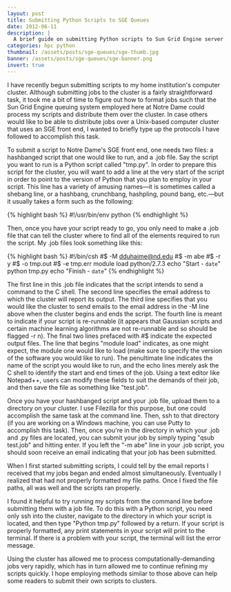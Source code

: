 ```yaml
---
layout: post
title: Submitting Python Scripts to SGE Queues
date: 2012-06-11
description: |
  A brief guide on submitting Python scripts to Sun Grid Engine server clusters.
categories: hpc python
thumbnail: /assets/posts/sge-queues/sge-thumb.jpg
banner: /assets/posts/sge-queues/sge-banner.png
invert: true
---
```


I have recently begun submitting scripts to my home institution's computer cluster. Although submitting jobs to the cluster is a fairly straightforward task, it took me a bit of time to figure out how to format jobs such that the Sun Grid Engine queuing system employed here at Notre Dame could process my scripts and distribute them over the cluster. In case others would like to be able to distribute jobs over a Unix-based computer cluster that uses an SGE front end, I wanted to briefly type up the protocols I have followed to accomplish this task.

To submit a script to Notre Dame's SGE front end, one needs two files: a hashbanged script that one would like to run, and a .job file. Say the script you want to run is a Python script called "tmp.py". In order to prepare this script for the cluster, you will want to add a line at the very start of the script in order to point to the version of Python that you plan to employ in your script. This line has a variety of amusing names—it is sometimes called a shebang line, or a hashbang, crunchbang, hashpling, pound bang, etc.—but it usually takes a form such as the following:

{% highlight bash %}
#!/usr/bin/env python
{% endhighlight %}

Then, once you have your script ready to go, you only need to make a .job file that can tell the cluster where to find all of the elements required to run the script. My .job files look something like this:

{% highlight bash %}
#!/bin/csh
#$ -M dduhaime@nd.edu
#$ -m abe
#$ -r y
#$ -o tmp.out
#$ -e tmp.err
module load python/2.7.3
echo "Start - `date`"
python tmp.py 
echo "Finish - `date`"
{% endhighlight %}

The first line in this .job file indicates that the script intends to send a command to the C shell. The second line specifies the email address to which the cluster will report its output. The third line specifies that you would like the cluster to send emails to the email address in the -M line above when the cluster begins and ends the script. The fourth line is meant to indicate if your script is re-runnable (it appears that Gaussian scripts and certain machine learning algorithms are not re-runnable and so should be flagged -r n). The final two lines prefaced with #$ indicate the expected output files. The line that begins "module load" indicates, as one might expect, the module one would like to load (make sure to specify the version of the software you would like to run). The penultimate line indicates the name of the script you would like to run, and the echo lines merely ask the C shell to identify the start and end times of the job. Using a text editor like Notepad++, users can modify these fields to suit the demands of their job, and then save the file as something like "test.job".

Once you have your hashbanged script and your .job file, upload them to a directory on your cluster. I use Filezilla for this purpose, but one could accomplish the same task at the command line. Then, ssh to that directory (if you are working on a Windows machine, you can use Putty to accomplish this task). Then, once you're in the directory in which your .job and .py files are located, you can submit your job by simply typing "qsub test.job" and hitting enter. If you left the "-m abe" line in your .job script, you should soon receive an email indicating that your job has been submitted.

When I first started submitting scripts, I could tell by the email reports I received that my jobs began and ended almost simultaneously. Eventually I realized that had not properly formatted my file paths. Once I fixed the file paths, all was well and the scripts ran properly.

I found it helpful to try running my scripts from the command line before submitting them with a job file. To do this with a Python script, you need only ssh into the cluster, navigate to the directory in which your script is located, and then type "Python tmp.py" followed by a return. If your script is properly formatted, any print statements in your script will print to the terminal. If there is a problem with your script, the terminal will list the error message.

Using the cluster has allowed me to process computationally-demanding jobs very rapidly, which has in turn allowed me to continue refining my scripts quickly. I hope employing methods similar to those above can help some readers to submit their own scripts to clusters.